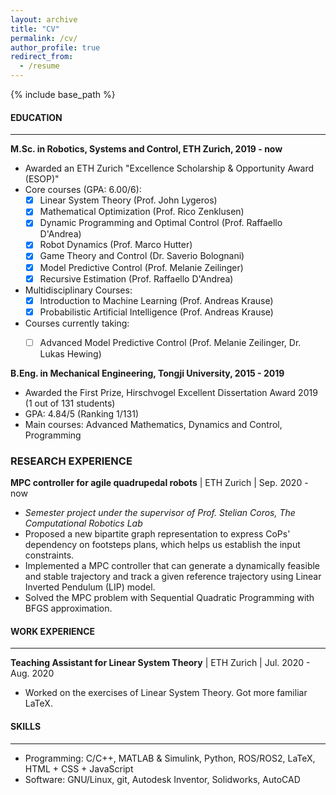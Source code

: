 ```yaml
---
layout: archive
title: "CV"
permalink: /cv/
author_profile: true
redirect_from:
  - /resume
---
```


{% include base_path %}

#### EDUCATION

____________________

**M.Sc. in Robotics, Systems and Control, ETH Zurich, 2019 - now**
- Awarded an ETH Zurich "Excellence Scholarship & Opportunity Award (ESOP)"
- Core courses (GPA: 6.00/6):
  - [x] Linear System Theory (Prof. John Lygeros)
  - [x] Mathematical Optimization (Prof. Rico Zenklusen)
  - [x] Dynamic Programming and Optimal Control (Prof. Raffaello D'Andrea)
  - [x] Robot Dynamics (Prof. Marco Hutter)
  - [x] Game Theory and Control (Dr. Saverio Bolognani)
  - [x] Model Predictive Control (Prof. ‪Melanie Zeilinger)
  - [x] Recursive Estimation (Prof. Raffaello D'Andrea)
- Multidisciplinary Courses: 
  - [x] Introduction to Machine Learning (Prof. Andreas Krause)
  - [x] Probabilistic Artificial Intelligence (Prof. Andreas Krause)
- Courses currently taking: 
  - [ ] Advanced Model Predictive Control (Prof. ‪Melanie Zeilinger, Dr. ‪Lukas Hewing) 


**B.Eng. in Mechanical Engineering, Tongji University, 2015 - 2019**
- Awarded the First Prize, Hirschvogel Excellent Dissertation Award 2019 (1 out of 131 students)
- GPA: 4.84/5 (Ranking 1/131)
- Main courses: Advanced Mathematics, Dynamics and Control, Programming

### RESEARCH EXPERIENCE

**MPC controller for agile quadrupedal robots** | ETH Zurich | Sep. 2020 - now

  - *Semester project under the supervisor of Prof. Stelian Coros, The Computational Robotics Lab*
  - Proposed a new bipartite graph representation to express  CoPs' dependency on footsteps plans, which helps us establish the input constraints.
  - Implemented a MPC controller that can generate a dynamically feasible and stable trajectory and track a given reference trajectory using Linear Inverted Pendulum (LIP) model.
  - Solved the MPC problem with Sequential Quadratic Programming with BFGS approximation.


#### WORK EXPERIENCE

____________________

**Teaching Assistant for Linear System Theory** | ETH Zurich | Jul. 2020 - Aug. 2020
  - Worked on the exercises of Linear System Theory. Got more familiar LaTeX.

  
#### SKILLS

____________________

- Programming: C/C++, MATLAB & Simulink, Python, ROS/ROS2, LaTeX, HTML + CSS + JavaScript
- Software: GNU/Linux, git, Autodesk Inventor, Solidworks, AutoCAD

<!-- Publications
======
  <ul>{% for post in site.publications %}
    {% include archive-single-cv.html %}
  {% endfor %}</ul>
  
Talks
======
  <ul>{% for post in site.talks %}
    {% include archive-single-talk-cv.html %}
  {% endfor %}</ul>
  
Teaching
======
  <ul>{% for post in site.teaching %}
    {% include archive-single-cv.html %}
  {% endfor %}</ul>
  
Service and leadership
======
* Currently signed in to 43 different slack teams -->
